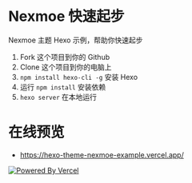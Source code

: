 # Nexmoe 快速起步
 Nexmoe 主题 Hexo 示例，帮助你快速起步

1. Fork 这个项目到你的 Github
2. Clone 这个项目到你的电脑上
3. `npm install hexo-cli -g` 安装 Hexo
4. 运行 `npm install` 安装依赖
5. `hexo server` 在本地运行

# 在线预览
- https://hexo-theme-nexmoe-example.vercel.app/

[![Powered By Vercel](https://www.datocms-assets.com/31049/1618983297-powered-by-vercel.svg "Powered By Vercel")](https://vercel.com/?utm_source=theme-nexmoe&utm_campaign=oss "Powered By Vercel")
